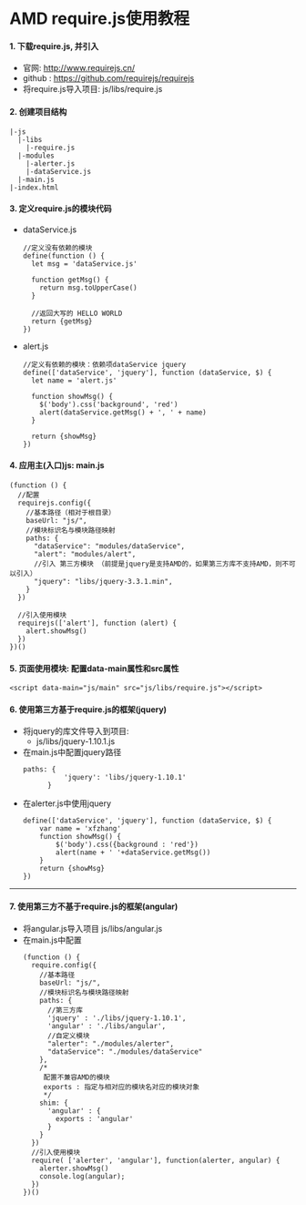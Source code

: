# AMD require.js使用教程
#### 1. 下载require.js, 并引入
  * 官网: http://www.requirejs.cn/
  * github : https://github.com/requirejs/requirejs
  * 将require.js导入项目: js/libs/require.js 
#### 2. 创建项目结构
  ```
  |-js
    |-libs
      |-require.js
    |-modules
      |-alerter.js
      |-dataService.js
    |-main.js
  |-index.html
  ```
#### 3. 定义require.js的模块代码
  * dataService.js
    ```
    //定义没有依赖的模块
    define(function () {
      let msg = 'dataService.js'
    
      function getMsg() {
        return msg.toUpperCase()
      }
    
      //返回大写的 HELLO WORLD
      return {getMsg}
    })      
    ```
  * alert.js
    ```
    //定义有依赖的模块：依赖项dataService jquery
    define(['dataService', 'jquery'], function (dataService, $) {
      let name = 'alert.js'
    
      function showMsg() {
        $('body').css('background', 'red')
        alert(dataService.getMsg() + ', ' + name)
      }
    
      return {showMsg}
    })
    ```
#### 4. 应用主(入口)js: main.js
  ```
  (function () {
    //配置
    requirejs.config({
      //基本路径（相对于根目录）
      baseUrl: "js/",
      //模块标识名与模块路径映射
      paths: {
        "dataService": "modules/dataService",
        "alert": "modules/alert",
        //引入 第三方模块 （前提是jquery是支持AMD的，如果第三方库不支持AMD，则不可以引入）
        "jquery": "libs/jquery-3.3.1.min",
      }
    })
  
    //引入使用模块
    requirejs(['alert'], function (alert) {
      alert.showMsg()
    })
  })()
  ```
        
#### 5. 页面使用模块: 配置data-main属性和src属性
  `<script data-main="js/main" src="js/libs/require.js"></script>`
    
#### 6. 使用第三方基于require.js的框架(jquery)
  * 将jquery的库文件导入到项目: 
    * js/libs/jquery-1.10.1.js
  * 在main.js中配置jquery路径
    ```
    paths: {
              'jquery': 'libs/jquery-1.10.1'
          }
    ```
  * 在alerter.js中使用jquery
    ```
    define(['dataService', 'jquery'], function (dataService, $) {
        var name = 'xfzhang'
        function showMsg() {
            $('body').css({background : 'red'})
            alert(name + ' '+dataService.getMsg())
        }
        return {showMsg}
    })
    ```
------------------------------------------------------------------------

#### 7. 使用第三方不基于require.js的框架(angular)

  * 将angular.js导入项目      js/libs/angular.js
  * 在main.js中配置
    ```
    (function () {
      require.config({
        //基本路径
        baseUrl: "js/",
        //模块标识名与模块路径映射
        paths: {
          //第三方库
          'jquery' : './libs/jquery-1.10.1',
          'angular' : './libs/angular',
          //自定义模块
          "alerter": "./modules/alerter",
          "dataService": "./modules/dataService"
        },
        /*
         配置不兼容AMD的模块
         exports : 指定与相对应的模块名对应的模块对象
         */
        shim: {
          'angular' : {
            exports : 'angular'
          }
        }
      })
      //引入使用模块
      require( ['alerter', 'angular'], function(alerter, angular) {
        alerter.showMsg()
        console.log(angular);
      })
    })()
    ```
 